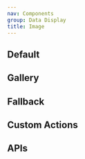 ```yaml
---
nav: Components
group: Data Display
title: Image
---
```


## Default

<code src="./demos/index.tsx" nopadding></code>

## Gallery

<code src="./demos/Gallery.tsx" center></code>

## Fallback

<code src="./demos/Fallback.tsx" center></code>

## Custom Actions

<code src="./demos/CustomActions.tsx" center></code>

## APIs
